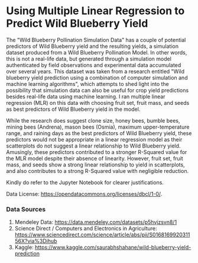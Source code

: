 # Using Multiple Linear Regression to Predict Wild Blueberry Yield

The "Wild Blueberry Pollination Simulation Data" has a couple of potential predictors of Wild Blueberry yield and the resulting yields, a simulation dataset produced from a Wild Blueberry Pollination Model. In other words, this is not a real-life data, but generated through a simulation model authenticated by field observations and experimental data accumulated over several years. This dataset was taken from a research entitled "Wild blueberry yield prediction using a combination of computer simulation and machine learning algorithms", which attempts to shed light into the possibility that simulation data can also be useful for crop yield predictions besides real-life data using machine learning. I ran multiple linear regression (MLR) on this data with choosing fruit set, fruit mass, and seeds as best predictors of Wild Blueberry yield in the model. 

While the research does suggest clone size, honey bees, bumble bees, mining bees (Andrena), mason bees (Osmia), maximum upper-temperature range, and raining days as the best predictors of Wild Blueberry yield, these predictors would not be appropriate in a linear regression model as their scatterplots do not suggest a linear relationship to Wild Blueberry yield. Amusingly, these predictors contributed to a stronger R-Squared value for the MLR model despite their absence of linearity. However, fruit set, fruit mass, and seeds show a strong linear relationship to yield in scatterplots, and also contributes to a strong R-Squared value with negligible reduction. 

Kindly do refer to the Jupyter Notebook for clearer justifications.

Data License: https://opendatacommons.org/licenses/dbcl/1-0/.

### Data Sources 
1) Mendeley Data: https://data.mendeley.com/datasets/p5hvjzsvn8/1
2) Science Direct / Computers and Electronics in Agriculture: https://www.sciencedirect.com/science/article/abs/pii/S016816992031156X?via%3Dihub
3) Kaggle: https://www.kaggle.com/saurabhshahane/wild-blueberry-yield-prediction

